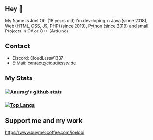## Hey 👋

My Name is Joel Obi (18 years old)
I'm developing in Java (since 2018), Web (HTML, CSS, JS, PHP) (since 2019), Python (since 2019) and small Projects in C# or C++ (Arduino)

## Contact
- Discord: CloudLess#1337
- E-Mail: contact@cloudlesstv.de



## My Stats



### [![Anurag's github stats](https://github-readme-stats.vercel.app/api?username=cloudlesstv&theme=dracula)](https://github.com/anuraghazra/github-readme-stats)

### [![Top Langs](https://github-readme-stats.vercel.app/api/top-langs/?username=cloudlesstv&theme=dracula)](https://github.com/anuraghazra/github-readme-stats)

## Support me and my work
https://www.buymeacoffee.com/joelobi
